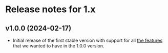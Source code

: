 # Release notes for 1.x

## v1.0.0 (2024-02-17)

- Initial release of the first stable version with support for all [the features](https://textwire.github.io/1.x/language-elements/) that we wanted to have in the 1.0.0 version.